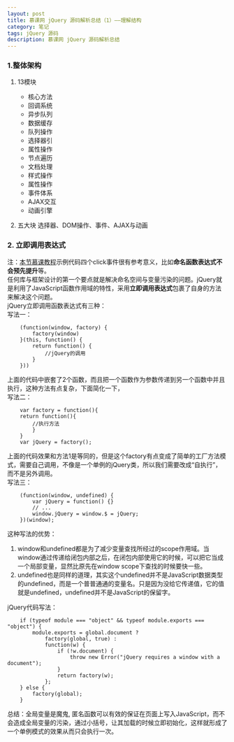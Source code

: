 ```yaml
---
layout: post
title: 慕课网 jQuery 源码解析总结（1）——理解结构
category: 笔记
tags: jQuery 源码
description: 慕课网 jQuery 源码解析总结
---
```


### 1.整体架构
1. 13模块
	- 核心方法
	- 回调系统
	- 异步队列
	- 数据缓存
	- 队列操作
	- 选择器引
	- 属性操作
	- 节点遍历
	- 文档处理
	- 样式操作
	- 属性操作
	- 事件体系
	- AJAX交互
	- 动画引擎

2. 五大块
	选择器、DOM操作、事件、AJAX与动画

### 2. 立即调用表达式
注：[本节慕课教程](http://www.imooc.com/code/3247)示例代码四个click事件很有参考意义，比如**命名函数表达式不会预先提升**等。  
任何库与框架设计的第一个要点就是解决命名空间与变量污染的问题。jQuery就是利用了JavaScript函数作用域的特性，采用**立即调用表达式**包裹了自身的方法来解决这个问题。  
	jQuery立即调用函数表达式有三种：  
	写法一：  

		(function(window, factory) {
    		factory(window)
		}(this, function() {
    		return function() {
       			//jQuery的调用
   			}
		}))
上面的代码中嵌套了2个函数，而且把一个函数作为参数传递到另一个函数中并且执行，这种方法有点复杂，下面简化一下，  
写法二：

		var factory = function(){
    	return function(){
        	//执行方法
   			}
		}
		var jQuery = factory();
上面的代码效果和方法1是等同的，但是这个factory有点变成了简单的工厂方法模式，需要自己调用，不像是一个单例的jQuery类，所以我们需要改成“自执行”，而不是另外调用。  
	写法三：

		(function(window, undefined) {
	    	var jQuery = function() {}
		    // ...
	    	window.jQuery = window.$ = jQuery;
		})(window);

这种写法的优势：

1. window和undefined都是为了减少变量查找所经过的scope作用域。当window通过传递给闭包内部之后，在闭包内部使用它的时候，可以把它当成一个局部变量，显然比原先在window scope下查找的时候要快一些。
2. undefined也是同样的道理，其实这个undefined并不是JavaScript数据类型的undefined，而是一个普普通通的变量名。只是因为没给它传递值，它的值就是undefined，undefined并不是JavaScript的保留字。

jQuery代码写法：
		
		if (typeof module === "object" && typeof module.exports === "object") {
   			module.exports = global.document ?
        		factory(global, true) :
        		function(w) {
            		if (!w.document) {
                		throw new Error("jQuery requires a window with a document");
            		}
            		return factory(w);
    			};
		} else {
    		factory(global);
		}

总结：全局变量是魔鬼, 匿名函数可以有效的保证在页面上写入JavaScript，而不会造成全局变量的污染，通过小括号，让其加载的时候立即初始化，这样就形成了一个单例模式的效果从而只会执行一次。